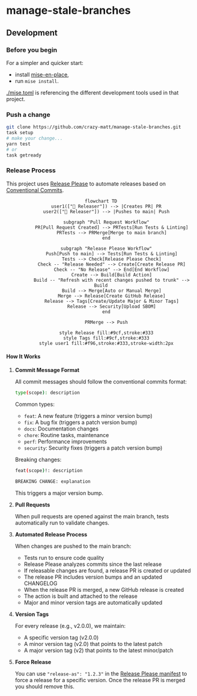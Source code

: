 # manage-stale-branches

## Development

### Before you begin

For a simpler and quicker start:

- install [mise-en-place](https://mise.jdx.dev/installing-mise.html),
- run `mise install`.

[./mise.toml](./mise.toml) is referencing the different development tools used in that project.

### Push a change

```bash
git clone https://github.com/crazy-matt/manage-stale-branches.git
task setup
# make your change...
yarn test
# or
task getready
```

### Release Process

This project uses [Release Please](https://github.com/googleapis/release-please) to automate releases based on [Conventional Commits](https://www.conventionalcommits.org/).

<div align="center">

```mermaid
flowchart TD
    user1(["👤 Releaser"]) --> |Creates PR| PR
    user2(["👤 Releaser"]) --> |Pushes to main| Push

    subgraph "Pull Request Workflow"
        PR[Pull Request Created] --> PRTests[Run Tests & Linting]
        PRTests --> PRMerge[Merge to main branch]
    end

    subgraph "Release Please Workflow"
        Push[Push to main] --> Tests[Run Tests & Linting]
        Tests --> Check[Release Please Check]
        Check -- "Release Needed" --> Create[Create Release PR]
        Check -- "No Release" --> End[End Workflow]
        Create --> Build[Build Action]
        Build -- "Refresh with recent changes pushed to trunk" --> Build
        Build --> Merge[Auto or Manual Merge]
        Merge --> Release[Create GitHub Release]
        Release --> Tags[Create/Update Major & Minor Tags]
        Release --> Security[Upload SBOM]
    end

    PRMerge --> Push

    style Release fill:#9cf,stroke:#333
    style Tags fill:#9cf,stroke:#333
    style user1 fill:#f96,stroke:#333,stroke-width:2px
```

</div>

#### How It Works

1. **Commit Message Format**

   All commit messages should follow the conventional commits format:

   ```bash
   type(scope): description
   ```

   Common types:

   - `feat`: A new feature (triggers a minor version bump)
   - `fix`: A bug fix (triggers a patch version bump)
   - `docs`: Documentation changes
   - `chore`: Routine tasks, maintenance
   - `perf`: Performance improvements
   - `security`: Security fixes (triggers a patch version bump)

   Breaking changes:

   ```bash
   feat(scope)!: description

   BREAKING CHANGE: explanation
   ```

   This triggers a major version bump.

2. **Pull Requests**

   When pull requests are opened against the main branch, tests automatically run to validate changes.

3. **Automated Release Process**

   When changes are pushed to the main branch:

   - Tests run to ensure code quality
   - Release Please analyzes commits since the last release
   - If releasable changes are found, a release PR is created or updated
   - The release PR includes version bumps and an updated CHANGELOG
   - When the release PR is merged, a new GitHub release is created
   - The action is built and attached to the release
   - Major and minor version tags are automatically updated

4. **Version Tags**

   For every release (e.g., v2.0.0), we maintain:

   - A specific version tag (v2.0.0)
   - A minor version tag (v2.0) that points to the latest patch
   - A major version tag (v2) that points to the latest minor/patch

5. **Force Release**

   You can use `"release-as": "1.2.3"` in the [Release Please manifest](./github/release-please-config.json) to force a release for a specific version. Once the release PR is merged you should remove this.
